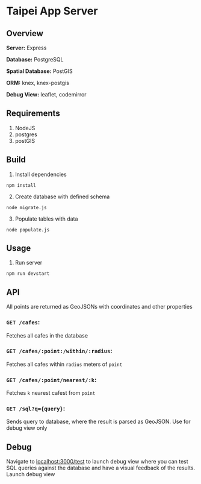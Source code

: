 # Taipei App Server

## Overview

**Server:** Express

**Database:** PostgreSQL

**Spatial Database:** PostGIS

**ORM:** knex, knex-postgis

**Debug View:** leaflet, codemirror

## Requirements

1. NodeJS
2. postgres
3. postGIS

## Build

1. Install dependencies
```
npm install
```
2. Create database with defined schema
```
node migrate.js
```
3. Populate tables with data
```
node populate.js

```

## Usage

1. Run server
```
npm run devstart
```

## API

All points are returned as GeoJSONs with coordinates and other properties

### `GET /cafes`: 

Fetches all cafes in the database

### `GET /cafes/:point:/within/:radius`:

Fetches all cafes within `radius` meters of `point`

### `GET /cafes/:point/nearest/:k`:

Fetches `k` nearest cafest from `point`

### `GET /sql?q={query}`:

Sends query to database, where the result is parsed as GeoJSON. Use for debug view only

## Debug

Navigate to [localhost:3000/test](localhost:3000/test) to launch debug view where you can test SQL queries against the database and have a visual feedback of the results. 
Launch debug view
